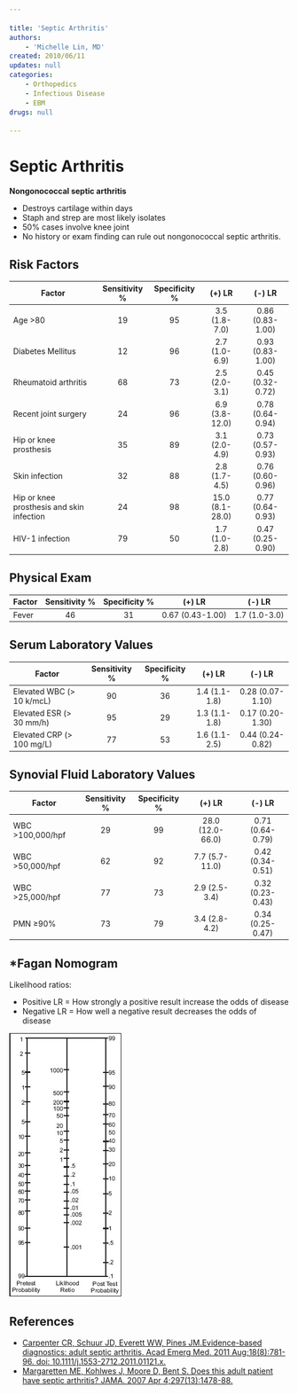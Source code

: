 ```yaml
---

title: 'Septic Arthritis'
authors:
    - 'Michelle Lin, MD'
created: 2010/06/11
updates: null
categories:
    - Orthopedics
    - Infectious Disease
    - EBM
drugs: null

---
```




# Septic Arthritis

**Nongonococcal septic arthritis** 

-   Destroys cartilage within days
-   Staph and strep are most likely isolates
-   50% cases involve knee joint
-   No history or exam finding can rule out nongonococcal septic arthritis. 

## Risk Factors

| **Factor**                      | **Sensitivity %**  | **Specificity %**  | **(+) LR**    | **(-) LR**    |
|-------------------------------------------|:---------:|:---------:|:-----------------:|:-------------------:|
| Age &gt;80                               | 19      | 95      | 3.5 (1.8-7.0)   | 0.86 (0.83-1.00)  |
| Diabetes Mellitus                         | 12      | 96      | 2.7 (1.0-6.9)   | 0.93 (0.83-1.00)  |
| Rheumatoid arthritis                      | 68      | 73      | 2.5 (2.0-3.1)   | 0.45 (0.32-0.72)  |
| Recent joint surgery                      | 24      | 96      | 6.9 (3.8-12.0)  | 0.78 (0.64-0.94)  |
| Hip or knee prosthesis                    | 35      | 89      | 3.1 (2.0-4.9)   | 0.73 (0.57-0.93)  |
| Skin infection                            | 32      | 88      | 2.8 (1.7-4.5)   | 0.76 (0.60-0.96)  |
| Hip or knee prosthesis and skin infection | 24      | 98      | 15.0 (8.1-28.0) | 0.77 (0.64-0.93)  |
| HIV-1 infection                           | 79      | 50      | 1.7 (1.0-2.8)   | 0.47 (0.25-0.90)  |

## Physical Exam

| **Factor**                      | **Sensitivity %**  | **Specificity %**  | **(+) LR**    | **(-) LR**    |
|-------------------------------------------|:---------:|:---------:|:-----------------:|:-------------------:|
| Fever                                     | 46      | 31      | 0.67 (0.43-1.00)| 1.7 (1.0-3.0)     |

## Serum Laboratory Values

| **Factor**                      | **Sensitivity %**  | **Specificity %**  | **(+) LR**    | **(-) LR**    |
|-------------------------------------------|:---------:|:---------:|:-----------------:|:-------------------:|
| Elevated WBC (&gt; 10 k/mcL)              | 90      | 36      | 1.4 (1.1-1.8)   | 0.28 (0.07-1.10)  |
| Elevated ESR (&gt; 30 mm/h)               | 95      | 29      | 1.3 (1.1-1.8)   | 0.17 (0.20-1.30)  |
| Elevated CRP (&gt; 100 mg/L)              | 77      | 53      | 1.6 (1.1-2.5)   | 0.44 (0.24-0.82)  |

## Synovial Fluid Laboratory Values

| **Factor**                      | **Sensitivity %**  | **Specificity %**  | **(+) LR**    | **(-) LR**    |
|-------------------------------------------|:---------:|:---------:|:-----------------:|:-------------------:|
| WBC &gt;100,000/hpf                        | 29      | 99      | 28.0 (12.0-66.0)| 0.71 (0.64-0.79)  |
| WBC &gt;50,000/hpf                         | 62      | 92      | 7.7 (5.7-11.0)  | 0.42 (0.34-0.51)  |
| WBC &gt;25,000/hpf                           | 77      | 73      | 2.9 (2.5-3.4)   | 0.32 (0.23-0.43)  |
| PMN &ge;90%                              | 73      | 79      | 3.4 (2.8-4.2)   | 0.34 (0.25-0.47)  |


## \*Fagan Nomogram

Likelihood ratios:

-   Positive LR = How strongly a positive result increase the odds of disease
-   Negative LR = How well a negative result decreases the odds of disease 

![](image-1.png)

## References

-   [Carpenter CR, Schuur JD, Everett WW, Pines JM.Evidence-based diagnostics: adult septic arthritis. Acad Emerg Med. 2011 Aug;18(8):781-96. doi: 10.1111/j.1553-2712.2011.01121.x.](http://www.ncbi.nlm.nih.gov/pubmed/?term=21843213)
-   [Margaretten ME, Kohlwes J, Moore D, Bent S. Does this adult patient have septic arthritis? JAMA. 2007 Apr 4;297(13):1478-88.](http://www.ncbi.nlm.nih.gov/pubmed/?term=17405973)
